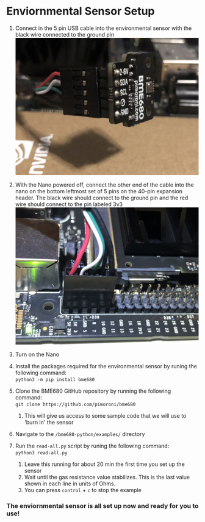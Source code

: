 <h1>Enviornmental Sensor Setup</h1>

1. Connect in the 5 pin USB cable into the environmental sensor with the black wire connected to the ground pin
  <img alt='Envi Sensor Image' src='./images/envi.jpeg'></img>

2. With the Nano powered off, connect the other end of the cable into the nano on the bottom leftmost set of 5 pins on the 40-pin expansion header.
The black wire should connect to the ground pin and the red wire should connect to the pin labeled 3v3
  <img alt='Pins on Board Image' src='./images/envi-board.jpeg'></img>

3. Turn on the Nano

4. Install the packages required for the environmental sensor by runing the following command:  
  `python3 -m pip install bme680`

5. Clone the BME680 GitHub repository by running the following command:  
  `git clone https://github.com/pimoroni/bme680`
    1. This will give us access to some sample code that we will use to 'burn in' the sensor
    
6. Navigate to the `/bme680-python/examples/` directory

7. Run the `read-all.py` script by runing the following command:  
  `python3 read-all.py`
    1. Leave this running for about 20 min the first time you set up the sensor
    2. Wait until the gas resistance value stabilizes. This is the last value shown in each line in units of Ohms.
    3. You can press `control` + `c` to stop the example
    
<h3>The enviornmental sensor is all set up now and ready for you to use!</h3>
